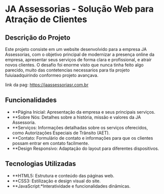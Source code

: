 # JA Assessorias - Solução Web para Atração de Clientes

## Descrição do Projeto

Este projeto consiste em um website desenvolvido para a empresa JA Assessorias, com o objetivo principal de modernizar a presença online da empresa, apresentar seus serviços de forma clara e profissional, e atrair novos clientes. O desafio foi enorme visto que nunca tinha feito algo parecido, muito das contetencias necessarios para tla projeto fuiuiaadquirindo conformeo projeto avançava.

link da pag: https://jaassessoriasr.com.br

## Funcionalidades

- **Página Inicial: Apresentação da empresa e seus principais serviços.
- **Sobre Nós: Detalhes sobre a história, missão e valores da JA Assessoria.
- **Serviços: Informações detalhadas sobre os serviços oferecidos, como Autorizações Especiais de Trânsito (AET).
- **Contato: Formulário de contato e informações para que os clientes possam entrar em contato facilmente.
- **Design Responsivo: Adaptação do layout para diferentes dispositivos.

## Tecnologias Utilizadas

- **HTML5: Estrutura e conteúdo das páginas web.
- **CSS3: Estilização e design visual do site.
- **JavaScript:*Interatividade e funcionalidades dinâmicas.

